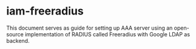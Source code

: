 # iam-freeradius
This document serves as guide for setting up AAA server using an open-source implementation of RADIUS called Freeradius with Google LDAP as backend. 
